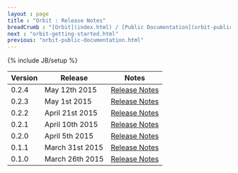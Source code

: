 ```yaml
---
layout : page
title : "Orbit : Release Notes"
breadCrumb : "[Orbit](index.html) / [Public Documentation](orbit-public-documentation.html)"
next : "orbit-getting-started.html"
previous: "orbit-public-documentation.html"
---
```

{% include JB/setup %}

| Version | Release | Notes |
|---------|---------|-------|
| 0.2.4 | May 12th 2015 | [Release Notes](https://github.com/electronicarts/orbit/releases/tag/v0.2.4) |
| 0.2.3 | May 1st 2015 | [Release Notes](https://github.com/electronicarts/orbit/releases/tag/v0.2.3) |
| 0.2.2 | April 21st 2015 | [Release Notes](https://github.com/electronicarts/orbit/releases/tag/v0.2.2) |
| 0.2.1 | April 10th 2015 | [Release Notes](https://github.com/electronicarts/orbit/releases/tag/v0.2.1) |
| 0.2.0 | April 5th 2015 | [Release Notes](https://github.com/electronicarts/orbit/releases/tag/v0.2.0) |
| 0.1.1 | March 31st 2015 | [Release Notes](https://github.com/electronicarts/orbit/releases/tag/v0.1.1) |
| 0.1.0 | March 26th 2015 | [Release Notes](https://github.com/electronicarts/orbit/releases/tag/v0.1.0) |

